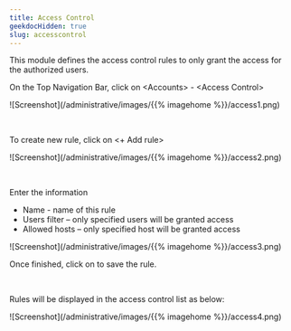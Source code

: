 ```yaml
---
title: Access Control
geekdocHidden: true
slug: accesscontrol
---
```


This module defines the access control rules to only grant the access for the authorized users.

On the Top Navigation Bar, click on \<Accounts> - \<Access Control>

![Screenshot](/administrative/images/{{% imagehome %}}/access1.png)

&nbsp;

To create new rule, click on <+ Add rule>

![Screenshot](/administrative/images/{{% imagehome %}}/access2.png)

&nbsp;	

Enter the information
* Name - name of this rule
* Users filter – only specified users will be granted access
* Allowed hosts – only specified host will be granted access 

![Screenshot](/administrative/images/{{% imagehome %}}/access3.png)

Once finished, click on <Save> to save the rule.

&nbsp;

Rules will be displayed in the access control list as below: 

![Screenshot](/administrative/images/{{% imagehome %}}/access4.png)
